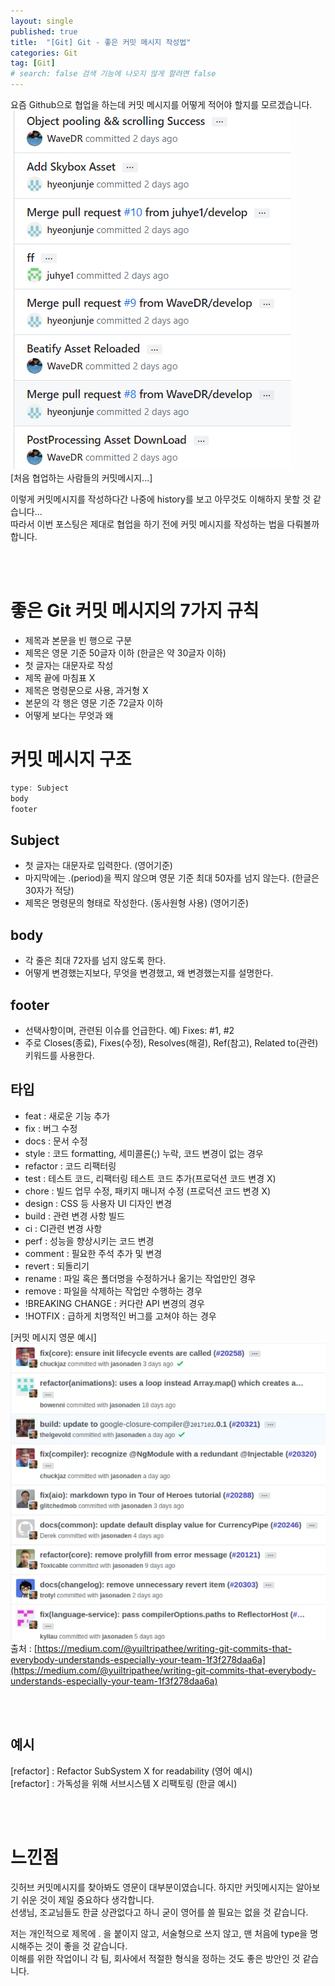 ```yaml
---
layout: single
published: true
title:  "[Git] Git - 좋은 커밋 메시지 작성법"
categories: Git
tag: [Git]
# search: false 검색 기능에 나오지 않게 할려면 false
---
```


요즘 Github으로 협업을 하는데 커밋 메시지를 어떻게 적어야 할지를 모르겠습니다. <br>
![](../../assets/images/2023-05-03-GitCommitMessage.md/2023-05-06-18-50-37.png) <br>
[처음 협업하는 사람들의 커밋메시지...]

이렇게 커밋메시지를 작성하다간 나중에 history를 보고 아무것도 이해하지 못할 것 같습니다... <br>
따라서 이번 포스팅은 제대로 협업을 하기 전에 커밋 메시지를 작성하는 법을 다뤄볼까 합니다. <br>

<br><br>


# 좋은 Git 커밋 메시지의 7가지 규칙

+ 제목과 본문을 빈 행으로 구분
+ 제목은 영문 기준 50글자 이하 (한글은 약 30글자 이하)
+ 첫 글자는 대문자로 작성
+ 제목 끝에 마침표 X
+ 제목은 명령문으로 사용, 과거형 X
+ 본문의 각 행은 영문 기준 72글자 이하
+ 어떻게 보다는 무엇과 왜


# 커밋 메시지 구조

``` c#
type: Subject
body
footer
```

## Subject
+ 첫 글자는 대문자로 입력한다. (영어기준)
+ 마지막에는 .(period)을 찍지 않으며 영문 기준 최대 50자를 넘지 않는다. (한글은 30자가 적당)
+ 제목은 명령문의 형태로 작성한다. (동사원형 사용) (영어기준)

## body
+ 각 줄은 최대 72자를 넘지 않도록 한다.
+ 어떻게 변경했는지보다, 무엇을 변경했고, 왜 변경했는지를 설명한다.

## footer
+ 선택사항이며, 관련된 이슈를 언급한다. 예) Fixes: #1, #2
+ 주로 Closes(종료), Fixes(수정), Resolves(해결), Ref(참고), Related to(관련) 키워드를 사용한다.


## 타입

+ feat : 새로운 기능 추가
+ fix : 버그 수정
+ docs : 문서 수정
+ style : 코드 formatting, 세미콜론(;) 누락, 코드 변경이 없는 경우
+ refactor : 코드 리팩터링
+ test : 테스트 코드, 리팩터링 테스트 코드 추가(프로덕션 코드 변경 X)
+ chore : 빌드 업무 수정, 패키지 매니저 수정 (프로덕션 코드 변경 X)
+ design : CSS 등 사용자 UI 디자인 변경
+ build : 관련 변경 사항 빌드
+ ci : CI관련 변경 사항
+ perf : 성능을 향상시키는 코드 변경
+ comment : 필요한 주석 추가 및 변경
+ revert : 되돌리기
+ rename : 파일 혹은 폴더명을 수정하거나 옮기는 작업만인 경우
+ remove : 파일을 삭제하는 작업만 수행하는 경우
+ !BREAKING CHANGE : 커다란 API 변경의 경우
+ !HOTFIX : 급하게 치명적인 버그를 고쳐야 하는 경우

[커밋 메시지 영문 예시] <br>
![](../../assets/images/2023-05-03-GitCommitMessage.md/2023-05-08-17-31-18.png) <br>
출처 : [https://medium.com/@yuiltripathee/writing-git-commits-that-everybody-understands-especially-your-team-1f3f278daa6a](https://medium.com/@yuiltripathee/writing-git-commits-that-everybody-understands-especially-your-team-1f3f278daa6a)

<br><br>

## 예시
[refactor] : Refactor SubSystem X for readability  (영어 예시)  <br>
[refactor] : 가독성을 위해 서브시스템 X 리팩토링 (한글 예시)

<br><br>

# 느낀점

깃허브 커밋메시지를 찾아봐도 영문이 대부분이였습니다. 하지만 커밋메시지는 알아보기 쉬운 것이 제일 중요하다 생각합니다. <br>
선생님, 조교님들도 한글 상관없다고 하니 굳이 영어를 쓸 필요는 없을 것 같습니다. <br>

저는 개인적으로 제목에 . 을 붙이지 않고, 서술형으로 쓰지 않고, 맨 처음에 type을 명시해주는 것이 좋을 것 같습니다. <br>
이해를 위한 작업이니 각 팀, 회사에서 적절한 형식을 정하는 것도 좋은 방안인 것 같습니다. <br>
